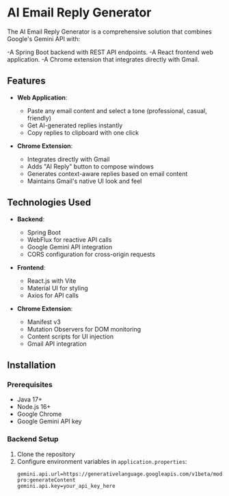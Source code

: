 # AI Email Reply Generator

The AI Email Reply Generator is a comprehensive solution that combines Google's Gemini API with:

-A Spring Boot backend with REST API endpoints.
-A React frontend web application.
-A Chrome extension that integrates directly with Gmail.

## Features

- **Web Application**:
  - Paste any email content and select a tone (professional, casual, friendly)
  - Get AI-generated replies instantly
  - Copy replies to clipboard with one click

- **Chrome Extension**:
  - Integrates directly with Gmail
  - Adds "AI Reply" button to compose windows
  - Generates context-aware replies based on email content
  - Maintains Gmail's native UI look and feel

## Technologies Used

- **Backend**:
  - Spring Boot
  - WebFlux for reactive API calls
  - Google Gemini API integration
  - CORS configuration for cross-origin requests

- **Frontend**:
  - React.js with Vite
  - Material UI for styling
  - Axios for API calls

- **Chrome Extension**:
  - Manifest v3
  - Mutation Observers for DOM monitoring
  - Content scripts for UI injection
  - Gmail API integration

## Installation

### Prerequisites
- Java 17+
- Node.js 16+
- Google Chrome
- Google Gemini API key

### Backend Setup
1. Clone the repository
2. Configure environment variables in `application.properties`:
   ```properties
   gemini.api.url=https://generativelanguage.googleapis.com/v1beta/models/gemini-pro:generateContent
   gemini.api.key=your_api_key_here
